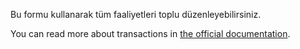 Bu formu kullanarak tüm faaliyetleri toplu düzenleyebilirsiniz.

You can read more about transactions in [the official documentation](https://docs.firefly-iii.org/concepts/transactions).